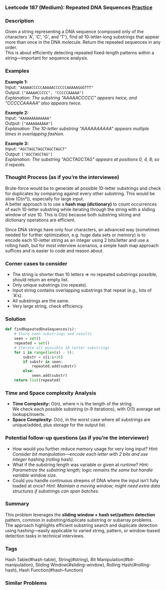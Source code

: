 ### Leetcode 187 (Medium): Repeated DNA Sequences [Practice](https://leetcode.com/problems/repeated-dna-sequences)

### Description  
Given a string representing a DNA sequence (composed only of the characters 'A', 'C', 'G', and 'T'), find all 10-letter-long substrings that appear more than once in the DNA molecule. Return the repeated sequences in any order.  
This is about efficiently detecting repeated fixed-length patterns within a string—important for sequence analysis.

### Examples  

**Example 1:**  
Input: `"AAAAACCCCCAAAAACCCCCCAAAAAGGGTTT"`  
Output: `["AAAAACCCCC", "CCCCCAAAAA"]`  
*Explanation: The substring "AAAAACCCCC" appears twice, and "CCCCCAAAAA" also appears twice.*

**Example 2:**  
Input: `"AAAAAAAAAAAAA"`  
Output: `["AAAAAAAAAA"]`  
*Explanation: The 10-letter substring "AAAAAAAAAA" appears multiple times in overlapping fashion.*

**Example 3:**  
Input: `"AGCTAGCTAGCTAGCTAGCT"`  
Output: `["AGCTAGCTAG"]`  
*Explanation: The substring "AGCTAGCTAG" appears at positions 0, 4, 8; so it repeats.*

### Thought Process (as if you’re the interviewee)  

Brute-force would be to generate all possible 10-letter substrings and check for duplicates by comparing against every other substring. This would be slow (O(n²)), especially for large input.  
A better approach is to use a **hash map (dictionary)** to count occurrences of each 10-letter substring while iterating through the string with a sliding window of size 10. This is O(n) because both substring slicing and dictionary operations are efficient.

Since DNA strings have only four characters, an advanced way (sometimes needed for further optimization, e.g. huge data sets or memory) is to encode each 10-letter string as an integer using 2 bits/letter and use a rolling hash, but for most interview scenarios, a simple hash map approach suffices and is easier to code and reason about.

### Corner cases to consider  
- The string is shorter than 10 letters ⇒ no repeated substrings possible, should return an empty list.
- Only unique substrings (no repeats).
- Input string contains overlapping substrings that repeat (e.g., lots of 'A's).
- All substrings are the same.
- Very large string, check efficiency.

### Solution

```python
def findRepeatedDnaSequences(s):
    # Store seen substrings and results
    seen = set()
    repeated = set()
    # Iterate all possible 10-letter substrings
    for i in range(len(s) - 9):
        substr = s[i:i+10]
        if substr in seen:
            repeated.add(substr)
        else:
            seen.add(substr)
    return list(repeated)
```

### Time and Space complexity Analysis  

- **Time Complexity:** O(n), where n is the length of the string.  
  We check each possible substring (n-9 iterations), with O(1) average set lookups/inserts.
- **Space Complexity:** O(n), in the worst case where all substrings are unique/added, plus storage for the output list.

### Potential follow-up questions (as if you’re the interviewer)  

- How would you further reduce memory usage for very long input?
  *Hint: Consider bit manipulation—encode each letter with 2 bits and use integer hashing (rolling hash).*
- What if the substring length was variable or given at runtime?
  *Hint: Parametrize the substring length; logic remains the same but handle variable window size.*
- Could you handle continuous streams of DNA where the input isn’t fully loaded at once?
  *Hint: Maintain a moving window; might need extra data structures if substrings can span batches.*

### Summary
This problem leverages the **sliding window + hash set/pattern detection** pattern, common in substring/duplicate substring or subarray problems.  
The approach highlights efficient substring search and duplicate detection using hashing—easily applicable to varied string, pattern, or window-based detection tasks in technical interviews.

### Tags
Hash Table(#hash-table), String(#string), Bit Manipulation(#bit-manipulation), Sliding Window(#sliding-window), Rolling Hash(#rolling-hash), Hash Function(#hash-function)

### Similar Problems
